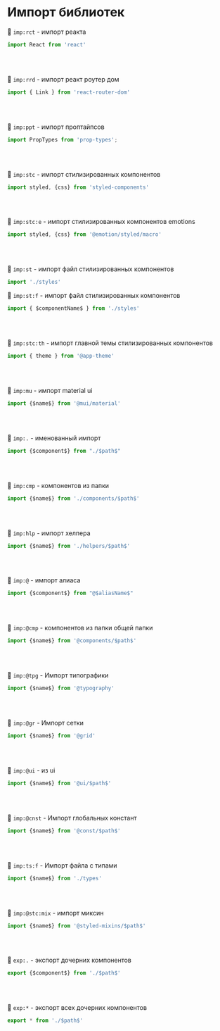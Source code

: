 # Импорт библиотек

🔹 `imp:rct` - импорт реакта
```javascript
import React from 'react'
```

<br>
<br>

🔹 `imp:rrd` - импорт реакт роутер дом
```javascript
import { Link } from 'react-router-dom'
```

<br>
<br>

🔹 `imp:ppt` - импорт проптайпсов
```javascript
import PropTypes from 'prop-types';
```

<br><br>

🔹 `imp:stc` - импорт стилизированных компонентов
```javascript
import styled, {css} from 'styled-components'
```

<br><br>

🔹 `imp:stc:e` - импорт стилизированных компонентов emotions
```javascript
import styled, {css} from '@emotion/styled/macro'
```

<br><br>

🔹 `imp:st` - импорт файл стилизированных компонентов
```javascript
import './styles'
```

🔹 `imp:st:f` - импорт файл стилизированных компонентов
```javascript
import { $componentName$ } from './styles'
```

<br><br>

🔹 `imp:stc:th` - импорт главной темы стилизированных компонентов
```javascript
import { theme } from '@app-theme'
```

<br>
<br>

🔹 `imp:mu` - импорт material ui 
```javascript
import {$name$} from '@mui/material'
```

<br><br>

🔹 `imp:.` - именованный импорт
```javascript
import {$component$} from "./$path$"
```

<br><br>

🔹 `imp:cmp` - компонентов из папки
```javascript
import {$name$} from './components/$path$'
```

<br><br>

🔹 `imp:hlp` - импорт хелпера
```javascript
import {$name$} from './helpers/$path$'
```

<br><br>

🔹 `imp:@` - импорт алиаса
```javascript
import {$component$} from "@$aliasName$"
```

<br><br>

🔹 `imp:@cmp` - компонентов из папки общей папки
```javascript
import {$name$} from '@components/$path$'
```

<br><br>

🔹 `imp:@tpg` - Импорт типографики
```javascript
import {$name$} from '@typography'
```

<br><br>

🔹 `imp:@gr` - Импорт сетки
```javascript
import {$name$} from '@grid'
```

<br><br>

🔹 `imp:@ui` - из ui
```javascript
import {$name$} from '@ui/$path$'
```

<br><br>

🔹 `imp:@cnst` - Импорт глобальных констант
```javascript
import {$name$} from '@const/$path$'
```

<br><br>

🔹 `imp:ts:f` - Импорт файла с типами
```javascript
import {$name$} from './types'
```

<br><br>

🔹 `imp:@stc:mix` - импорт миксин
```javascript
import {$name$} from '@styled-mixins/$path$'
```

<br><br>

🔹 `exp:.` - экспорт дочерних компонентов
```typescript
export {$component$} from './$path$'
```

<br><br>

🔹 `exp:*` - экспорт всех дочерних компонентов
```typescript
export * from './$path$'
```